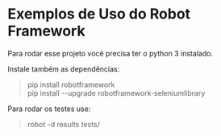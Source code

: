 # Exemplos de Uso do Robot Framework

Para rodar esse projeto você precisa ter o python 3 instalado.

Instale também as dependências:


> pip install robotframework \
pip install --upgrade robotframework-seleniumlibrary

Para rodar os testes use:

> robot -d results tests/